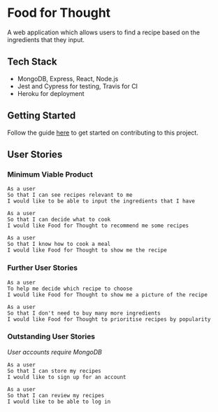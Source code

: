 # Food for Thought

A web application which allows users to find a recipe based on the ingredients that they input.

## Tech Stack
* MongoDB, Express, React, Node.js
* Jest and Cypress for testing, Travis for CI
* Heroku for deployment

## Getting Started

Follow the guide [here](https://github.com/sk52/food-for-thought/wiki/Setup-Local-Development-Environment) to get started on contributing to this project.

## User Stories

### Minimum Viable Product

```
As a user
So that I can see recipes relevant to me
I would like to be able to input the ingredients that I have
```

```
As a user
So that I can decide what to cook
I would like Food for Thought to recommend me some recipes
```

```
As a user
So that I know how to cook a meal
I would like Food for Thought to show me the recipe
```

### Further User Stories

```
As a user
To help me decide which recipe to choose
I would like Food for Thought to show me a picture of the recipe
```

```
As a user
So that I don't need to buy many more ingredients
I would like Food for Thought to prioritise recipes by popularity
```

### Outstanding User Stories

_User accounts require MongoDB_ 

```
As a user
So that I can store my recipes
I would like to sign up for an account
```

```
As a user
So that I can review my recipes
I would like to be able to log in
```
